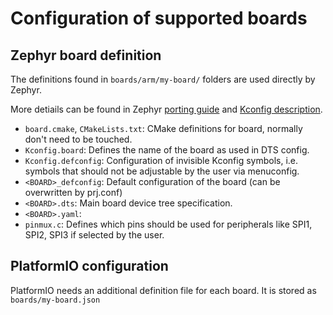 # Configuration of supported boards

## Zephyr board definition

The definitions found in `boards/arm/my-board/` folders are used directly by Zephyr.

More detiails can be found in Zephyr
[porting guide](https://docs.zephyrproject.org/latest/guides/porting/board_porting.html) and
[Kconfig description](https://docs.zephyrproject.org/latest/guides/kconfig/setting.html#the-initial-configuration).

- `board.cmake`, `CMakeLists.txt`: CMake definitions for board, normally don't need to be touched.
- `Kconfig.board`: Defines the name of the board as used in DTS config.
- `Kconfig.defconfig`: Configuration of invisible Kconfig symbols, i.e. symbols that should not be adjustable by the user via menuconfig.
- `<BOARD>_defconfig`: Default configuration of the board (can be overwritten by prj.conf)
- `<BOARD>.dts`: Main board device tree specification.
- `<BOARD>.yaml`:
- `pinmux.c`: Defines which pins should be used for peripherals like SPI1, SPI2, SPI3 if selected by the user.

## PlatformIO configuration

PlatformIO needs an additional definition file for each board. It is stored as `boards/my-board.json`
